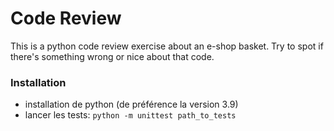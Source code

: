 # Code Review

This is a python code review exercise about an e-shop basket.
Try to spot if there's something wrong or nice about that code.

### Installation

* installation de python (de préférence la version 3.9)
* lancer les tests: `python -m unittest path_to_tests`
